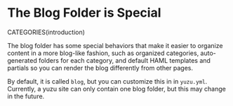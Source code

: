 # The Blog Folder is Special

CATEGORIES(introduction)

The blog folder has some special behaviors that make it easier to organize content in a more blog-like fashion, such as organized categories, auto-generated folders for each category, and default HAML templates and partials so you can render the blog differently from other pages.

By default, it is called `blog`, but you can customize this in in `yuzu.yml`. Currently, a yuzu site can only contain one blog folder, but this may change in the future.

